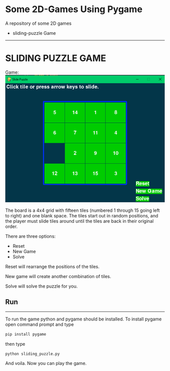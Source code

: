 # Some 2D-Games Using Pygame

A repository of some 2D games

- sliding-puzzle Game

---

# SLIDING PUZZLE GAME

Game:
![game](sliding-puzzle-game/game_screenshot.png)

The board is a 4x4 grid with fifteen tiles (numbered 1 through 15 going left to right) and one
blank space. The tiles start out in random positions, and the player must slide tiles around until
the tiles are back in their original order.

There are three options:

- Reset
- New Game
- Solve

Reset will rearrange the positions of the tiles.

New game will create another combination of tiles.

Solve will solve the puzzle for you.

## Run

---

To run the game python and pygame should be installed.
To install pygame open command prompt and type

```BASH
pip install pygame
```

then type

```BASH
python sliding_puzzle.py
```

And voila. Now you can play the game.
